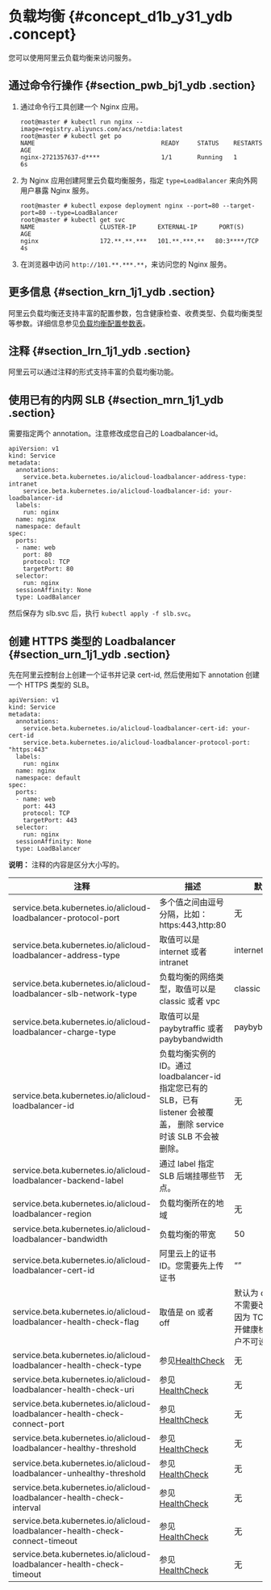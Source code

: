 # 负载均衡 {#concept_d1b_y31_ydb .concept}

您可以使用阿里云负载均衡来访问服务。

## 通过命令行操作 {#section_pwb_bj1_ydb .section}

1.  通过命令行工具创建一个 Nginx 应用。

    ```
    root@master # kubectl run nginx --image=registry.aliyuncs.com/acs/netdia:latest
    root@master # kubectl get po 
    NAME                                   READY     STATUS    RESTARTS   AGE
    nginx-2721357637-d****                 1/1       Running   1          6s
    ```

2.  为 Nginx 应用创建阿里云负载均衡服务，指定 `type=LoadBalancer` 来向外网用户暴露 Nginx 服务。

    ```
    root@master # kubectl expose deployment nginx --port=80 --target-port=80 --type=LoadBalancer
    root@master # kubectl get svc
    NAME                  CLUSTER-IP      EXTERNAL-IP      PORT(S)                        AGE
    nginx                 172.**.**.***   101.**.***.**   80:3****/TCP                   4s
    ```

3.  在浏览器中访问 `http://101.**.***.**`，来访问您的 Nginx 服务。

## 更多信息 {#section_krn_1j1_ydb .section}

阿里云负载均衡还支持丰富的配置参数，包含健康检查、收费类型、负载均衡类型等参数。详细信息参见[负载均衡配置参数表](#table_csn_1j1_ydb)。

## 注释 {#section_lrn_1j1_ydb .section}

阿里云可以通过注释的形式支持丰富的负载均衡功能。

## 使用已有的内网 SLB {#section_mrn_1j1_ydb .section}

需要指定两个 annotation。注意修改成您自己的 Loadbalancer-id。

```
apiVersion: v1
kind: Service
metadata:
  annotations:
    service.beta.kubernetes.io/alicloud-loadbalancer-address-type: intranet
    service.beta.kubernetes.io/alicloud-loadbalancer-id: your-loadbalancer-id
  labels:
    run: nginx
  name: nginx
  namespace: default
spec:
  ports:
  - name: web
    port: 80
    protocol: TCP
    targetPort: 80
  selector:
    run: nginx
  sessionAffinity: None
  type: LoadBalancer
```

然后保存为 slb.svc 后，执行 `kubectl apply -f slb.svc`。

## 创建 HTTPS 类型的 Loadbalancer {#section_urn_1j1_ydb .section}

先在阿里云控制台上创建一个证书并记录 cert-id, 然后使用如下 annotation 创建一个 HTTPS 类型的 SLB。

```
apiVersion: v1
kind: Service
metadata:
  annotations:
    service.beta.kubernetes.io/alicloud-loadbalancer-cert-id: your-cert-id
    service.beta.kubernetes.io/alicloud-loadbalancer-protocol-port: "https:443"
  labels:
    run: nginx
  name: nginx
  namespace: default
spec:
  ports:
  - name: web
    port: 443
    protocol: TCP
    targetPort: 443
  selector:
    run: nginx
  sessionAffinity: None
  type: LoadBalancer
```

**说明：** 注释的内容是区分大小写的。

|注释|描述|默认值|
|--|--|---|
|service.beta.kubernetes.io/alicloud-loadbalancer-protocol-port|多个值之间由逗号分隔，比如：https:443,http:80|无|
|service.beta.kubernetes.io/alicloud-loadbalancer-address-type|取值可以是 internet 或者 intranet|internet|
|service.beta.kubernetes.io/alicloud-loadbalancer-slb-network-type|负载均衡的网络类型，取值可以是 classic 或者 vpc|classic|
|service.beta.kubernetes.io/alicloud-loadbalancer-charge-type|取值可以是 paybytraffic 或者 paybybandwidth|paybybandwidth|
|service.beta.kubernetes.io/alicloud-loadbalancer-id|负载均衡实例的 ID。通过 loadbalancer-id 指定您已有的 SLB，已有 listener 会被覆盖， 删除 service 时该 SLB 不会被删除。|无|
|service.beta.kubernetes.io/alicloud-loadbalancer-backend-label|通过 label 指定 SLB 后端挂哪些节点。|无|
|service.beta.kubernetes.io/alicloud-loadbalancer-region|负载均衡所在的地域|无|
|service.beta.kubernetes.io/alicloud-loadbalancer-bandwidth|负载均衡的带宽|50|
|service.beta.kubernetes.io/alicloud-loadbalancer-cert-id|阿里云上的证书 ID。您需要先上传证书|“”|
|service.beta.kubernetes.io/alicloud-loadbalancer-health-check-flag|取值是 on 或者 off|默认为 off。TCP 不需要改参数。因为 TCP 默认打开健康检查，用户不可设置。|
|service.beta.kubernetes.io/alicloud-loadbalancer-health-check-type|参见[HealthCheck](../../../../../cn.zh-CN/API参考/TCP监听/CreateLoadBalancerTCPListener.md#table_u2n_zrk_cz)|无|
|service.beta.kubernetes.io/alicloud-loadbalancer-health-check-uri|参见 [HealthCheck](../../../../../cn.zh-CN/API参考/TCP监听/CreateLoadBalancerTCPListener.md#table_u2n_zrk_cz)|无|
|service.beta.kubernetes.io/alicloud-loadbalancer-health-check-connect-port|参见 [HealthCheck](../../../../../cn.zh-CN/API参考/TCP监听/CreateLoadBalancerTCPListener.md#table_u2n_zrk_cz)|无|
|service.beta.kubernetes.io/alicloud-loadbalancer-healthy-threshold|参见 [HealthCheck](../../../../../cn.zh-CN/API参考/TCP监听/CreateLoadBalancerTCPListener.md#table_u2n_zrk_cz)|无|
|service.beta.kubernetes.io/alicloud-loadbalancer-unhealthy-threshold|参见 [HealthCheck](../../../../../cn.zh-CN/API参考/TCP监听/CreateLoadBalancerTCPListener.md#table_u2n_zrk_cz)|无|
|service.beta.kubernetes.io/alicloud-loadbalancer-health-check-interval|参见 [HealthCheck](../../../../../cn.zh-CN/API参考/TCP监听/CreateLoadBalancerTCPListener.md#table_u2n_zrk_cz)|无|
|service.beta.kubernetes.io/alicloud-loadbalancer-health-check-connect-timeout|参见 [HealthCheck](../../../../../cn.zh-CN/API参考/TCP监听/CreateLoadBalancerTCPListener.md#table_u2n_zrk_cz)|无|
|service.beta.kubernetes.io/alicloud-loadbalancer-health-check-timeout|参见 [HealthCheck](../../../../../cn.zh-CN/API参考/TCP监听/CreateLoadBalancerTCPListener.md#table_u2n_zrk_cz)|无|

